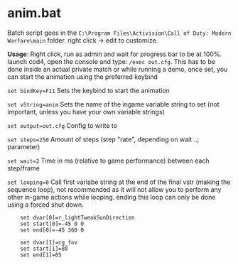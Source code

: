 # anim.bat
Batch script goes in the ```C:\Program Files\Activision\Call of Duty: Modern Warfare\main``` folder. right click -> edit to customize.

**Usage**: Right click, run as admin and wait for progress bar to be at 100%. launch cod4, open the console and type: `/exec out.cfg`. This has to be done inside an actual private match or while running a demo, once set, you can start the animation using the preferred keybind

`set bindKey=F11`
Sets the keybind to start the animation

`set vString=anim`
Sets the name of the ingame variable string to set (not important, unless you have your own variable strings)

`set output=out.cfg`
Config to write to

`set steps=250`
Amount of steps (step "rate", depending on wait ..; parameter) 

`set wait=2`
Time in ms (relative to game performance) between each step/frame

`set looping=0`
Call first variabe string at the end of the final vstr (making the sequence loop), not recommended as it will not allow you to perform any other in-game actions while looping. ending this loop can only be done using a forced shut down. 
```
	set dvar[0]=r_lightTweakSunDirection
	set start[0]=-45 0 0
	set end[0]=-45 360 0
	
	set dvar[1]=cg_fov
	set start[1]=80
	set end[1]=65
 ```
